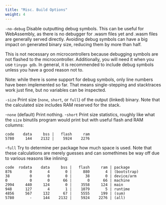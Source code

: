 ```yaml
---
title: "Misc. Build Options"
weight: 4
---
```


`-no-debug`
Disable outputting debug symbols. This can be useful for WebAssembly, as there is no debugger for .wasm files yet and .wasm files are generally served directly. Avoiding debug symbols can have a big impact on generated binary size, reducing them by more than half.

This is not necessary on microcontrollers because debugging symbols are not flashed to the microcontroller. Additionally, you will need it when you use `tinygo gdb`. In general, it is recommended to include debug symbols unless you have a good reason not to.

Note: while there is some support for debug symbols, only line numbers have been implemented so far. That means single-stepping and stacktraces work just fine, but no variables can be inspected.

`-size`
Print size (``none``, ``short``, or ``full``) of the output (linked) binary. Note that the calculated size includes RAM reserved for the stack.

-`none` (default)
Print nothing.
-`short`
Print size statistics, roughly like what the ``size`` binutils program would print but with useful flash and RAM columns:
```
code    data     bss |   flash     ram
5780     144    2132 |    5924    2276
```
-`full`
Try to determine per package how much space is used. Note that these calculations are merely guesses and can somethimes be way off due to various reasons like inlining:
```
code  rodata    data     bss |   flash     ram | package
876        0       4       0 |     880       4 | (bootstrap)
38         0       0       0 |      38       0 | device/arm
0          0       0      66 |       0      66 | machine
2994     440     124       0 |    3558     124 | main
948      127       4       1 |    1079       5 | runtime
4856     567     132      67 |    5555     199 | (sum)
5780       -     144    2132 |    5924    2276 | (all)
```
